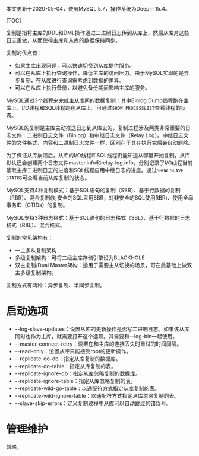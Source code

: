 本文更新于2020-05-04，使用MySQL 5.7，操作系统为Deepin 15.4。

[TOC]

复制是指将主库的DDL和DML操作通过二进制日志传到从库上，然后从库对这些日志重做，从而使得主库和从库的数据保持同步。

复制的优点有：

* 如果主库出现问题，可以快速切换到从库提供服务。
* 可以在从库上执行查询操作，降低主库的访问压力。由于MySQL实现的是异步复制，在从库进行查询需考虑到数据的差异。
* 可以在从库上执行备份，以避免备份期间影响主库的服务。

MySQL通过3个线程来完成主从库间的数据复制：其中Binlog Dump线程跑在主库上，I/O线程和SQL线程跑在从库上。可通过`SHOW PROCESSLIST`查看线程的状态。

MySQL的复制是主库主动推送日志到从库去的。复制过程涉及两类非常重要的日志文件：二进制日志文件（Binlog）和中继日志文件（Relay Log）。中继日志文件的文件格式、内容和二进制日志文件一样，区别在于其在执行完后会自动删除。

为了保证从库崩溃后，从库的I/O线程和SQL线程仍能知道从哪里开始复制，从库默认还会创建两个日志文件master.info和relay-log.info，分别记录了I/O线程当前读取主库二进制日志的进度和SQL线程应用中继日志的进度。通过`SHOW SLAVE STATUS`可查看当前从库复制的状态。

MySQL支持4种复制模式：基于SQL语句的复制（SBR）、基于行数据的复制（RBR）、混合复制(对安全的SQL采用SBR，对非安全的SQL使用RBR)、使用全局事务ID（GTIDs）的复制。

MySQL支持3种日志格式：基于SQL语句的日志格式（SBL）、基于行数据的日志格式（RBL）、混合格式。

复制的常见架构有：

* 一主多从复制架构
* 多级复制架构：可将二级主库存储引擎设为BLACKHOLE
* 双主复制/Dual Master架构：适用于需要主从切换的场景，可在此基础上做双主多级复制架构。

复制方式有两种：异步复制、半同步复制。

# 启动选项

* --log-slave-updates：设置从库的更新操作是否写二进制日志。如果该从库同时也作为主库，就需要打开这个选项。其需要和--log-bin一起使用。
* --master-connect-retry：设置在和主库的连接丢失时重试的时间间隔。
* --read-only：设置从库只能接受root的更新操作。
* --replicate-do-db：指定从库复制的数据库。
* --replicate-do-table：指定从库复制的表。
* --replicate-ignore-db：指定从库忽略复制的数据库。
* --replicate-ignore-table：指定从库忽略复制的表。
* --replicate-wild-go-table：以通配符方式指定从库复制的表。
* --replicate-wild-ignore-table：以通配符方式指定从库忽略复制的表。
* --slave-skip-errors：定义复制过程中从库可以自动跳过的错误号。

# 管理维护

暂略。

